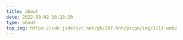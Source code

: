 ```yaml
---
title: about
date: 2022-08-02 16:28:20
type: about
top_img: https://cdn.jsdelivr.net/gh/ZXY-hhh/picgo/img/1(1).webp
---
```

